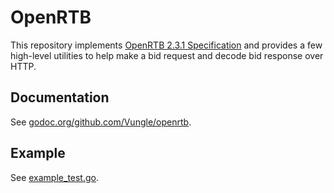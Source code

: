 # OpenRTB

This repository implements [OpenRTB 2.3.1 Specification][openrtb-spec] and
provides a few high-level utilities to help make a bid request and decode bid
response over HTTP.

[openrtb-spec]: http://www.iab.net/media/file/OpenRTB_API_Specification_Version_2_3_1.pdf

## Documentation

See [godoc.org/github.com/Vungle/openrtb](godoc.org/github.com/Vungle/openrtb).

## Example

See [example_test.go](openrtbutil/example_test.go).
